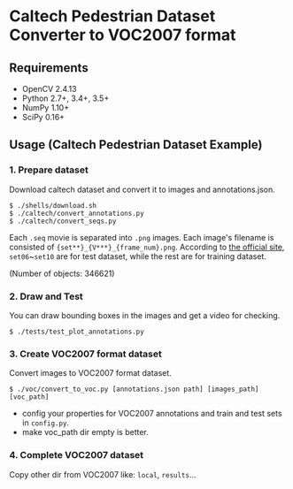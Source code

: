 # Caltech Pedestrian Dataset Converter to VOC2007 format

## Requirements

- OpenCV 2.4.13
- Python 2.7+, 3.4+, 3.5+
- NumPy 1.10+
- SciPy 0.16+

## Usage (Caltech Pedestrian Dataset Example)

### 1. Prepare dataset

Download caltech dataset and convert it to images and annotations.json.

```
$ ./shells/download.sh
$ ./caltech/convert_annotations.py
$ ./caltech/convert_seqs.py
```

Each `.seq` movie is separated into `.png` images. Each image's filename is consisted of `{set**}_{V***}_{frame_num}.png`. According to [the official site](http://www.vision.caltech.edu/Image_Datasets/CaltechPedestrians/), `set06`~`set10` are for test dataset, while the rest are for training dataset.

(Number of objects: 346621)

### 2. Draw and Test

You can draw bounding boxes in the images and get a video for checking.

```
$ ./tests/test_plot_annotations.py
```

### 3. Create VOC2007 format dataset

Convert images to VOC2007 format dataset.

```
$ ./voc/convert_to_voc.py [annotations.json path] [images_path] [voc_path]
```

* config your properties for VOC2007 annotations and train and test sets in `config.py`.
* make voc_path dir empty is better.

### 4. Complete VOC2007 dataset

Copy other dir from VOC2007 like: `local`, `results`...